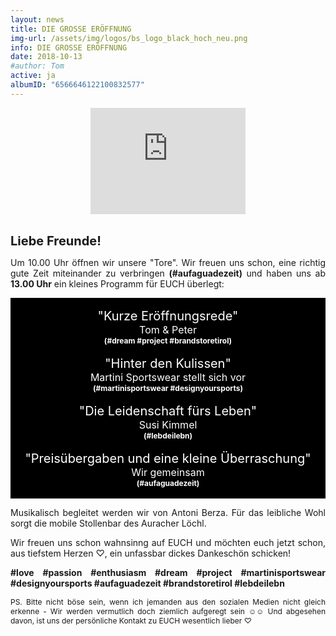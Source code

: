 ```yaml
---
layout: news
title: DIE GROSSE ERÖFFNUNG
img-url: /assets/img/logos/bs_logo_black_hoch_neu.png
info: DIE GROSSE ERÖFFNUNG
date: 2018-10-13
#author: Tom
active: ja
albumID: "6566646122100832577"
---
```

<div style="text-align:center;">
<iframe width="248" height="170" src="https://w2.countingdownto.com/2239683" frameborder="0"></iframe>
</div>
<br>

<b><span style="font-size:20px">Liebe Freunde!</span></b>

<p style="text-align: justify">Um 10.00 Uhr öffnen wir unsere "Tore". Wir freuen uns schon, eine richtig gute
Zeit miteinander zu verbringen <b>(&#35;aufaguadezeit)</b> und haben uns ab <b>13.00 Uhr</b> ein kleines
Programm für EUCH überlegt:</p>

<div style="background-color:black; color:white; padding-left: 8px;padding-right: 8px; text-align: center">
<br>
<span style="font-size: 20px">"Kurze Eröffnungsrede"</span>
<br>
<span style="font-size: 16px">Tom &amp; Peter</span>
<br>
<span style="font-size: 12px"><b>(&#35;dream &#35;project &#35;brandstoretirol)</b></span>
<br>
<br>
<span style="font-size: 20px">"Hinter den Kulissen"</span>
<br>
<span style="font-size: 16px">Martini Sportswear stellt sich vor</span>
<br>
<span style="font-size: 12px"><b>(&#35;martinisportswear &#35;designyoursports)</b></span>
<br>
<br>
<span style="font-size: 20px">"Die Leidenschaft fürs Leben"</span>
<br>
<span style="font-size: 16px">Susi Kimmel</span> 
<br>
<span style="font-size: 12px"><b>(&#35;lebdeilebn)</b></span>
<br>
<br>
<span style="font-size: 20px">"Preisübergaben und eine kleine Überraschung"</span>
<br>
<span style="font-size: 16px">Wir gemeinsam</span> 
<br>
<span style="font-size: 12px"><b>(&#35;aufaguadezeit)</b></span>
<br>
<br>
</div>

<p style="text-align: justify">Musikalisch begleitet werden wir von Antoni Berza. Für das leibliche Wohl sorgt die mobile Stollenbar des Auracher Löchl.</p>

<p style="text-align: justify">Wir freuen uns schon wahnsinng auf EUCH und möchten euch jetzt schon, aus tiefstem Herzen &#9825;, ein unfassbar dickes Dankeschön schicken!</p>

<p style="text-align: justify"><b>&#35;love &#35;passion &#35;enthusiasm &#35;dream &#35;project &#35;martinisportswear &#35;designyoursports &#35;aufaguadezeit &#35;brandstoretirol &#35;lebdeilebn</b></p>

<p style="font-size: 12px; text-align: justify"> PS. Bitte nicht böse sein, wenn ich jemanden aus den sozialen Medien nicht gleich erkenne - Wir werden vermutlich doch ziemlich aufgeregt sein &#9786;&#9786; Und abgesehen davon, ist uns der persönliche Kontakt
zu EUCH wesentlich lieber &#9825;</p>